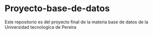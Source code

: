 # Proyecto-base-de-datos
Este repositorio es del proyecto final de la materia base de datos de la Universidad tecnologíca de Pereira
